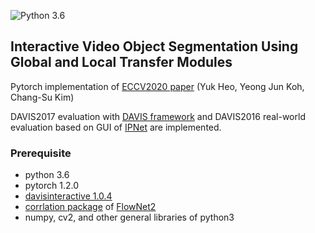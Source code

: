 ![Python 3.6](https://img.shields.io/badge/python-3.6-green.svg)
## Interactive Video Object Segmentation Using Global and Local Transfer Modules

Pytorch implementation of [ECCV2020 paper](https://arxiv.org/abs/1612.01925) (Yuk Heo, Yeong Jun Koh, Chang-Su Kim)

DAVIS2017 evaluation with [DAVIS framework](https://interactive.davischallenge.org/) and DAVIS2016 real-world evaluation based on GUI of [IPNet](https://github.com/seoungwugoh/ivs-demo) are implemented.


### Prerequisite
- python 3.6
- pytorch 1.2.0
- [davisinteractive 1.0.4](https://github.com/albertomontesg/davis-interactive)
- [corrlation package](https://github.com/NVIDIA/flownet2-pytorch/tree/master/networks/correlation_package) of [FlowNet2](https://github.com/NVIDIA/flownet2-pytorch)
- numpy, cv2, and other general libraries of python3
